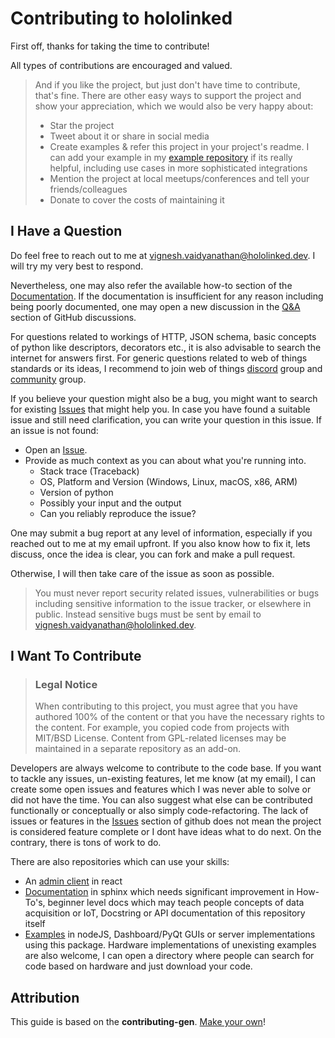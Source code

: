 # Contributing to hololinked

First off, thanks for taking the time to contribute!

All types of contributions are encouraged and valued.  

> And if you like the project, but just don't have time to contribute, that's fine. There are other easy ways to support the project and show your appreciation, which we would also be very happy about:
> - Star the project
> - Tweet about it or share in social media
> - Create examples & refer this project in your project's readme. I can add your example in my [example repository](https://github.com/VigneshVSV/hololinked-examples) if its really helpful, including use cases in more sophisticated integrations
> - Mention the project at local meetups/conferences and tell your friends/colleagues
> - Donate to cover the costs of maintaining it


## I Have a Question

Do feel free to reach out to me at vignesh.vaidyanathan@hololinked.dev. I will try my very best to respond. 

Nevertheless, one may also refer the available how-to section of the [Documentation](https://hololinked.readthedocs.io/en/latest/index.html).
If the documentation is insufficient for any reason including being poorly documented, one may open a new discussion in the [Q&A](https://github.com/VigneshVSV/hololinked/discussions/categories/q-a) section of GitHub discussions. 

For questions related to workings of HTTP, JSON schema, basic concepts of python like descriptors, decorators etc., it is also advisable to search the internet for answers first.
For generic questions related to web of things standards or its ideas, I recommend to join web of things [discord](https://discord.com/invite/RJNYJsEgnb) group and [community](https://www.w3.org/community/wot/) group.

If you believe your question might also be a bug, you might want to search for existing [Issues](https://github.com/VigneshVSV/hololinked/issues) that might help you. 
In case you have found a suitable issue and still need clarification, you can write your question in this issue. If an issue is not found:
- Open an [Issue](https://github.com/VigneshVSV/hololinked/issues/new).
- Provide as much context as you can about what you're running into.
  - Stack trace (Traceback)
  - OS, Platform and Version (Windows, Linux, macOS, x86, ARM)
  - Version of python
  - Possibly your input and the output
  - Can you reliably reproduce the issue? 
  
One may submit a bug report at any level of information, especially if you reached out to me at my email upfront. If you also know how to fix it, lets discuss, once the idea is clear, you can fork and make a pull request. 

Otherwise, I will then take care of the issue as soon as possible.

> You must never report security related issues, vulnerabilities or bugs including sensitive information to the issue tracker, or elsewhere in public. Instead sensitive bugs must be sent by email to vignesh.vaidyanathan@hololinked.dev.


## I Want To Contribute

> ### Legal Notice <!-- omit in toc -->
> When contributing to this project, you must agree that you have authored 100% of the content or that you have the necessary rights to the content. For example, you copied code from projects with MIT/BSD License. Content from GPL-related licenses may be maintained in a separate repository as an add-on. 

Developers are always welcome to contribute to the code base. If you want to tackle any issues, un-existing features, let me know (at my email), I can create some open issues and features which I was never able to solve or did not have the time. You can also suggest what else can be contributed functionally or conceptually or also simply code-refactoring. The lack of issues or features in the [Issues](https://github.com/VigneshVSV/hololinked/issues) section of github does not mean the project is considered feature complete or I dont have ideas what to do next. On the contrary, there is tons of work to do. 

There are also repositories which can use your skills:
- An [admin client](https://github.com/VigneshVSV/hololinked-portal) in react
- [Documentation](https://github.com/VigneshVSV/hololinked-docs) in sphinx which needs significant improvement in How-To's, beginner level docs which may teach people concepts of data acquisition or IoT, Docstring or API documentation of this repository itself 
- [Examples](https://github.com/VigneshVSV/hololinked-examples) in nodeJS, Dashboard/PyQt GUIs or server implementations using this package. Hardware implementations of unexisting examples are also welcome, I can open a directory where people can search for code based on hardware and just download your code. 


## Attribution
This guide is based on the **contributing-gen**. [Make your own](https://github.com/bttger/contributing-gen)!
